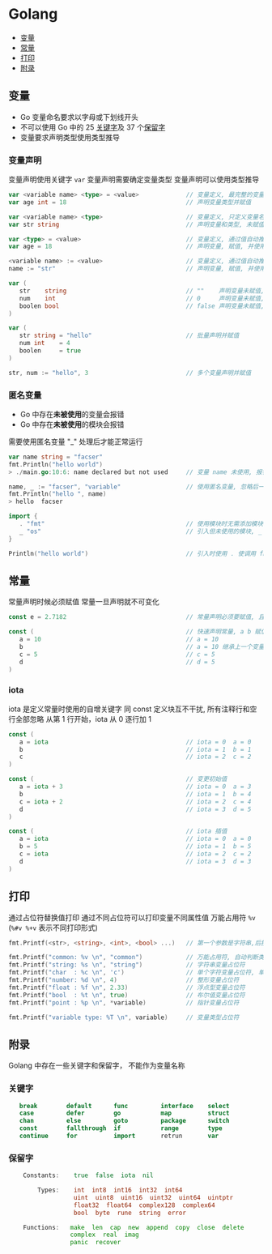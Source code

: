 <!--
 * @Author       : facsert
 * @Date         : 2023-05-23 15:28:43
 * @LastEditTime : 2023-07-28 11:38:36
 * @Description  : edit description
-->

# Golang

- [变量](#变量)
- [常量](#常量)
- [打印](#打印)
- [附录](#附录)

## 变量

- Go 变量命名要求以字母或下划线开头
- 不可以使用 Go 中的 25 [关键字](#关键字)及 37 个[保留字](#保留字)
- 变量要求声明类型使用类型推导

### 变量声明

变量声明使用关键字 `var`
变量声明需要确定变量类型
变量声明可以使用类型推导

```go
var <variable name> <type> = <value>             // 变量定义, 最完整的变量定义
var age int = 18                                 // 声明变量类型并赋值

var <variable name> <type>                       // 变量定义, 只定义变量名和类型, 变量默认为对应类型的初始值
var str string                                   // 声明变量和类型, 未赋值使用默认值(string 默认值 "") 

var <type> = <value>                             // 变量定义, 通过值自动推导变量类型
var age = 18                                     // 声明变量, 赋值, 并使用类型推导

<variable name> := <value>                       // 变量定义, 通过值自动推导类型, 仅能在函数内部使用
name := "str"                                    // 声明变量, 赋值, 并使用类型推导(仅限于函数内使用)

var (
   str    string                                 // ""    声明变量未赋值, 使用 string 类型默认值 ""
   num    int                                    // 0     声明变量未赋值, 使用 int 类型默认值 0
   boolen bool                                   // false 声明变量未赋值, 使用 bool 类型默认值 false
)

var (
   str string = "hello"                          // 批量声明并赋值
   num int    = 4
   boolen     = true
)

str, num := "hello", 3                           // 多个变量声明并赋值
```

### 匿名变量

- Go 中存在**未被使用**的变量会报错
- Go 中存在**未被使用**的模块会报错

需要使用匿名变量 "_" 处理后才能正常运行

```go
var name string = "facser"
fmt.Println("hello world")
> ./main.go:10:6: name declared but not used     // 变量 name 未使用, 报错

name, _ := "facser", "variable"                  // 使用匿名变量, 忽略后一个值 
fmt.Println("hello ", name)
> hello  facser

import {
   . "fmt"                                       // 使用模块时无需添加模块名称
   _ "os"                                        // 引入但未使用的模块, _ 处理后不会报错
}

Println("hello world")                           // 引入时使用 . 使调用 fmt 方法无需添加模块名称
```

## 常量

常量声明时候必须赋值
常量一旦声明就不可变化

```go
const e = 2.7182                                 // 常量声明必须要赋值, 且不可更改

const (                                          // 快速声明常量, a b 赋值 10
   a = 10                                        // a = 10
   b                                             // a = 10 继承上一个变量的值
   c = 5                                         // c = 5
   d                                             // d = 5
)
```

### iota

iota 是定义常量时使用的自增关键字
同 const 定义块互不干扰, 所有注释行和空行全部忽略
从第 1 行开始，iota 从 0 逐行加 1

```go
const (
   a = iota                                      // iota = 0  a = 0
   b                                             // iota = 1  b = 1
   c                                             // iota = 2  c = 2
)

const (                                          // 变更初始值
   a = iota + 3                                  // iota = 0  a = 3
   b                                             // iota = 1  b = 4
   c = iota + 2                                  // iota = 2  c = 4
   d                                             // iota = 3  d = 5
)

const (                                          // iota 插值
   a = iota                                      // iota = 0  a = 0
   b = 5                                         // iota = 1  b = 5
   c = iota                                      // iota = 2  c = 2
   d                                             // iota = 3  d = 3
)
```

## 打印

通过占位符替换值打印
通过不同占位符可以打印变量不同属性值
万能占用符 `%v` (`%#v %+v` 表示不同打印形式)

```go
fmt.Printf(<str>, <string>, <int>, <bool> ...)   // 第一个参数是字符串,后接任意类型值, 占位符需与值数量对应 

fmt.Printf("common: %v \n", "common")            // 万能占用符, 自动判断类型
fmt.Printf("string: %s \n", "string")            // 字符串变量占位符
fmt.Printf("char  : %c \n", 'c')                 // 单个字符变量占位符, 单个字符用单引号
fmt.Printf("number: %d \n", 4)                   // 整形变量占位符 
fmt.Printf("float : %f \n", 2.33)                // 浮点型变量占位符
fmt.Printf("bool  : %t \n", true)                // 布尔值变量占位符
fmt.Printf("point : %p \n", *variable)           // 指针变量占位符

fmt.Printf("variable type: %T \n", variable)     // 变量类型占位符
```

## 附录

Golang 中存在一些关键字和保留字， 不能作为变量名称

### 关键字

```go
   break        default      func         interface    select
   case         defer        go           map          struct
   chan         else         goto         package      switch
   const        fallthrough  if           range        type
   continue     for          import       retrun       var
```

### 保留字

```go
    Constants:    true  false  iota  nil

        Types:    int  int8  int16  int32  int64  
                  uint  uint8  uint16  uint32  uint64  uintptr
                  float32  float64  complex128  complex64
                  bool  byte  rune  string  error

    Functions:   make  len  cap  new  append  copy  close  delete
                 complex  real  imag
                 panic  recover

```

